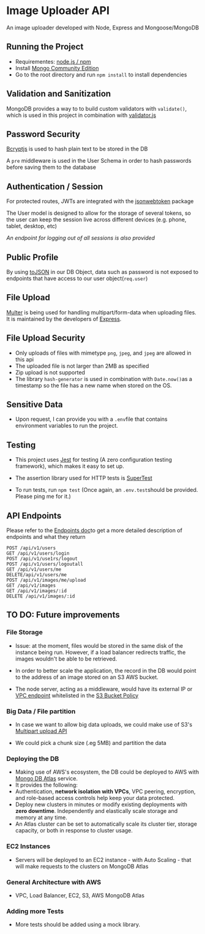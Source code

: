 # Image Uploader API

An image uploader developed with Node, Express and Mongoose/MongoDB

## Running the Project

- Requirementes: [node.js / npm](https://www.npmjs.com/get-npm)
- Install [Mongo Community Edition](https://docs.mongodb.com/manual/tutorial/install-mongodb-on-os-x/)
- Go to the root directory and run `npm install` to install dependencies

## Validation and Sanitization

MongoDB provides a way to to build custom validators with `validate()`, which is used in this project in combination with [validator.js](https://www.npmjs.com/package/validator)

## Password Security

[Bcryptjs](https://www.npmjs.com/package/bcryptjs) is used to hash plain text to be stored in the DB

A `pre` middleware is used in the User Schema in order to hash passwords before saving them to the database

## Authentication / Session

For protected routes, JWTs are integrated with the [jsonwebtoken](https://www.npmjs.com/package/jsonwebtoken) package

The User model is designed to allow for the storage of several tokens, so the user can keep the session live across different devices (e.g. phone, tablet, desktop, etc)

_An endpoint for logging out of all sessions is also provided_

## Public Profile

By using [toJSON](https://developer.mozilla.org/en-US/docs/Web/JavaScript/Reference/Global_Objects/Date/toJSON) in our DB Object, data such as password is not exposed to endpoints that have access to our user object(`req.user`)

## File Upload

[Multer](https://www.npmjs.com/package/multer) is being used for handling multipart/form-data when uploading files. It is maintained by the developers of [Express](https://github.com/expressjs).

## File Upload Security

- Only uploads of files with mimetype `png`, `jpeg`, and `jpeg` are allowed in this api
- The uploaded file is not larger than 2MB as specified
- Zip upload is not supported
- The library `hash-generator` is used in combination with `Date.now()`as a timestamp so the file has a new name when stored on the OS.

## Sensitive Data

- Upon request, I can provide you with a `.env`file that contains environment variables to run the project.

## Testing

- This project uses [Jest](https://jestjs.io/) for testing (A zero configuration testing framework), which makes it easy to set up.

- The assertion library used for HTTP tests is [SuperTest](https://www.npmjs.com/package/supertest)

- To run tests, run `npm test` (Once again, an `.env.test`should be provided. Please ping me for it.)

## API Endpoints

Please refer to the [Endpoints doc]("https://github.com/dani-santos-code/image_uploader_api/blob/master/ENDPOINTS.MD")to get a more detailed description of endpoints and what they return

```
POST /api/v1/users
GET /api/v1/users/login
POST /api/v1/use1rs/logout
POST /api/v1/users/logoutall
GET /api/v1/users/me
DELETE/api/v1/users/me
POST /api/v1/images/me/upload
GET /api/v1/images
GET /api/v1/images/:id
DELETE /api/v1/images/:id
```

## TO DO: Future improvements

### File Storage

- Issue: at the moment, files would be stored in the same disk of the instance being run. However, if a load balancer redirects traffic, the images wouldn't be able to be retrieved.

- In order to better scale the application, the record in the DB would point to the address of an image stored on an S3 AWS bucket.

- The node server, acting as a middleware, would have its external IP or [VPC endpoint](https://docs.aws.amazon.com/AmazonS3/latest/dev/example-bucket-policies-vpc-endpoint.html) whitelisted in the [S3 Bucket Policy](https://docs.aws.amazon.com/AmazonS3/latest/dev/example-bucket-policies.html#example-bucket-policies-use-case-3)

### Big Data / File partition

- In case we want to allow big data uploads, we could make use of S3's [Multipart upload API](https://docs.aws.amazon.com/AmazonS3/latest/dev/mpuoverview.html)

- We could pick a chunk size (.eg 5MB) and partition the data

### Deploying the DB

- Making use of AWS's ecosystem, the DB could be deployed to AWS with [Mongo DB Atlas](https://www.mongodb.com/cloud/atlas/aws-mongodb?utm_medium=referral&utm_source=aws_quickstarts) service.
- It provides the following:
- Authentication, **network isolation with VPCs**, VPC peering, encryption, and role-based access controls help keep your data protected.
- Deploy new clusters in minutes or modify existing deployments with **zero downtime**. Independently and elastically scale storage and memory at any time.
- An Atlas cluster can be set to automatically scale its cluster tier, storage capacity, or both in response to cluster usage.

### EC2 Instances

- Servers will be deployed to an EC2 instance - with Auto Scaling - that will make requests to the clusters on MongoDB Atlas

### General Architecture with AWS

- VPC, Load Balancer, EC2, S3, AWS MongoDB Atlas

### Adding more Tests

- More tests should be added using a mock library.
